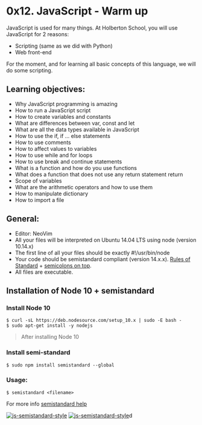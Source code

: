 # 0x12. JavaScript - Warm up
JavaScript is used for many things. At Holberton School, you will use JavaScript for 2 reasons:
- Scripting (same as we did with Python)
- Web front-end

For the moment, and for learning all basic concepts of this language, we will do some scripting.

## Learning objectives:
- Why JavaScript programming is amazing
- How to run a JavaScript script
- How to create variables and constants
- What are differences between var, const and let
- What are all the data types available in JavaScript
- How to use the if, if ... else statements
- How to use comments
- How to affect values to variables
- How to use while and for loops
- How to use break and continue statements
- What is a function and how do you use functions
- What does a function that does not use any return statement return
- Scope of variables
- What are the arithmetic operators and how to use them
- How to manipulate dictionary
- How to import a file

## General:
- Editor: NeoVim
- All your files will be interpreted on Ubuntu 14.04 LTS using node (version 10.14.x)
- The first line of all your files should be exactly #!/usr/bin/node
- Your code should be semistandard compliant (version 14.x.x). [Rules of Standard](https://standardjs.com/rules.html) + [semicolons on top](https://github.com/standard/semistandard).
- All files are executable.

## Installation of Node 10 + semistandard 

### Install Node 10
```shell
$ curl -sL https://deb.nodesource.com/setup_10.x | sudo -E bash -
$ sudo apt-get install -y nodejs
```
> After installing Node 10
### Install semi-standard
```shell
$ sudo npm install semistandard --global
```

### Usage:
```shell
$ semistandard <filename>
```
For more info [semistandard help](https://github.com/standard/semistandard)

[![js-semistandard-style](https://raw.githubusercontent.com/standard/semistandard/master/badge.svg)](https://github.com/standard/semistandard)
[![js-semistandard-style](https://img.shields.io/badge/code%20style-semistandard-brightgreen.svg?style=flat-square)](https://github.com/stanard/semistandard)d
